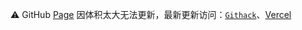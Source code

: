 ⚠️ GitHub [Page](https://jaywcjlove.github.io/free-font/) 因体积太大无法更新，最新更新访问：[`Githack`](https://raw.githack.com/jaywcjlove/free-font/main/docs/index.html)、[Vercel](https://free-font.vercel.app)
